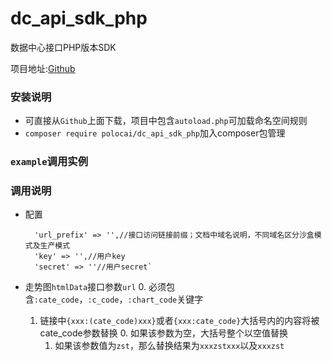 # dc_api_sdk_php

数据中心接口PHP版本SDK

项目地址:[Github](https://github.com/ghostwing412/POLO_DCAPI_SDK_PHP)

### 安装说明

+ 可直接从`Github`上面下载，项目中包含`autoload.php`可加载命名空间规则
+ `composer require polocai/dc_api_sdk_php`加入composer包管理

### `example`调用实例

### 调用说明
+ 配置
        
        'url_prefix' => '',//接口访问链接前缀；文档中域名说明，不同域名区分沙盒模式及生产模式
        'key' => '',//用户key
        'secret' => ''//用户secret`
        
+ 走势图`htmlData`接口参数`url`
    0.  必须包含`:cate_code`，`:c_code`，`:chart_code`关键字
    1. 链接中`{xxx:(cate_code)xxx}`或者`{xxx:cate_code}`大括号内的内容将被cate_code参数替换
        0. 如果该参数为空，大括号整个以空值替换
        1. 如果该参数值为`zst`，那么替换结果为`xxxzstxxx`以及`xxxzst`






